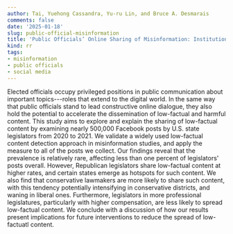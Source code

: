 ```yaml
---
author: Tai, Yuehong Cassandra, Yu-ru Lin, and Bruce A. Desmarais
comments: false
date: '2025-01-18'
slug: public-official-misinformation
title: 'Public Officials’ Online Sharing of Misinformation: Institutional and Ideological Checks'
kind: rr
tags:
- misinformation
- public officials
- social media
---
```



Elected officials occupy privileged positions in public communication about important topics---roles that extend to the digital world. In the same way that public officials stand to lead constructive online dialogue, they also hold the potential to accelerate the dissemination of low-factual and harmful content. This study aims to explore and explain the sharing of low-factual content by examining nearly 500,000 Facebook posts by U.S. state legislators from 2020 to 2021. We validate a widely used low-factual content detection approach in misinformation studies, and apply the measure to all of the posts we collect. Our findings reveal that the prevalence is relatively rare, affecting less than one percent of legislators' posts overall. However, Republican legislators share low-factual content at higher rates, and certain states emerge as hotspots for such content. We also find that conservative lawmakers are more likely to share such content, with this tendency potentially intensifying in conservative districts, and waning in liberal ones. Furthermore, legislators in more professional legislatures, particularly with higher compensation, are less likely to spread low-factual content. We conclude with a discussion of how our results present implications for future interventions to reduce the spread of low-factuatl content.